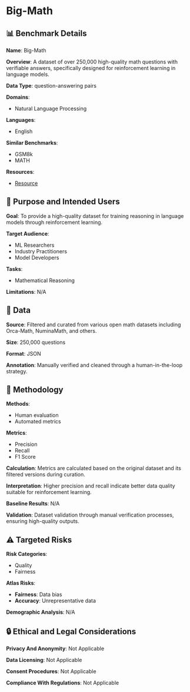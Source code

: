 # Big-Math

## 📊 Benchmark Details

**Name**: Big-Math

**Overview**: A dataset of over 250,000 high-quality math questions with verifiable answers, specifically designed for reinforcement learning in language models.

**Data Type**: question-answering pairs

**Domains**:
- Natural Language Processing

**Languages**:
- English

**Similar Benchmarks**:
- GSM8k
- MATH

**Resources**:
- [Resource](https://huggingface.co/datasets/SynthLabsAI/Big-Math-RL-Verified)

## 🎯 Purpose and Intended Users

**Goal**: To provide a high-quality dataset for training reasoning in language models through reinforcement learning.

**Target Audience**:
- ML Researchers
- Industry Practitioners
- Model Developers

**Tasks**:
- Mathematical Reasoning

**Limitations**: N/A

## 💾 Data

**Source**: Filtered and curated from various open math datasets including Orca-Math, NuminaMath, and others.

**Size**: 250,000 questions

**Format**: JSON

**Annotation**: Manually verified and cleaned through a human-in-the-loop strategy.

## 🔬 Methodology

**Methods**:
- Human evaluation
- Automated metrics

**Metrics**:
- Precision
- Recall
- F1 Score

**Calculation**: Metrics are calculated based on the original dataset and its filtered versions during curation.

**Interpretation**: Higher precision and recall indicate better data quality suitable for reinforcement learning.

**Baseline Results**: N/A

**Validation**: Dataset validation through manual verification processes, ensuring high-quality outputs.

## ⚠️ Targeted Risks

**Risk Categories**:
- Quality
- Fairness

**Atlas Risks**:
- **Fairness**: Data bias
- **Accuracy**: Unrepresentative data

**Demographic Analysis**: N/A

## 🔒 Ethical and Legal Considerations

**Privacy And Anonymity**: Not Applicable

**Data Licensing**: Not Applicable

**Consent Procedures**: Not Applicable

**Compliance With Regulations**: Not Applicable
